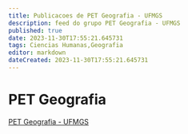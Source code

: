 ```yaml
---
title: Publicacoes de PET Geografia - UFMGS
description: feed do grupo PET Geografia - UFMGS
published: true
date: 2023-11-30T17:55:21.645731
tags: Ciencias Humanas,Geografia
editor: markdown
dateCreated: 2023-11-30T17:55:21.645731
---
```


# PET Geografia
[PET Geografia - UFMGS](/grupo/122PETGeografiaUFMGS.md)